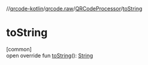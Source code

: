 //[qrcode-kotlin](../../../index.md)/[qrcode.raw](../index.md)/[QRCodeProcessor](index.md)/[toString](to-string.md)

# toString

[common]\
open override fun [toString](to-string.md)(): [String](https://kotlinlang.org/api/latest/jvm/stdlib/kotlin/-string/index.html)
